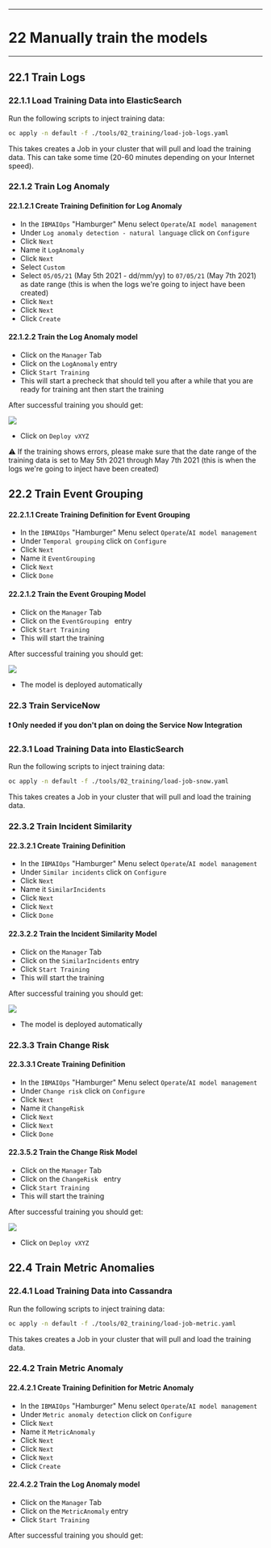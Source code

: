 ---------------------------------------------------------------
# 22 Manually train the models
---------------------------------------------------------------



## 22.1 Train Logs 

### 22.1.1 Load Training Data into ElasticSearch


Run the following scripts to inject training data:
	
```bash
oc apply -n default -f ./tools/02_training/load-job-logs.yaml
```

This takes creates a Job in your cluster that will pull and load the training data. This can take some time (20-60 minutes depending on your Internet speed).

<div style="page-break-after: always;"></div>

### 22.1.2 Train Log Anomaly

#### 22.1.2.1 Create Training Definition for Log Anomaly

* In the `IBMAIOps` "Hamburger" Menu select `Operate`/`AI model management`
* Under `Log anomaly detection - natural language`  click on `Configure`
* Click `Next`
* Name it `LogAnomaly`
* Click `Next`
* Select `Custom`
* Select `05/05/21` (May 5th 2021 - dd/mm/yy) to `07/05/21` (May 7th 2021) as date range (this is when the logs we're going to inject have been created)
* Click `Next`
* Click `Next`
* Click `Create`


#### 22.1.2.2 Train the Log Anomaly model

* Click on the `Manager` Tab
* Click on the `LogAnomaly` entry
* Click `Start Training`
* This will start a precheck that should tell you after a while that you are ready for training ant then start the training

After successful training you should get: 

![](./pics/training1.png)

* Click on `Deploy vXYZ`


⚠️ If the training shows errors, please make sure that the date range of the training data is set to May 5th 2021 through May 7th 2021 (this is when the logs we're going to inject have been created)


<div style="page-break-after: always;"></div>

## 22.2 Train Event Grouping

#### 22.2.1.1 Create Training Definition for Event Grouping

* In the `IBMAIOps` "Hamburger" Menu select `Operate`/`AI model management`
* Under `Temporal grouping` click on `Configure`
* Click `Next`
* Name it `EventGrouping`
* Click `Next`
* Click `Done`


#### 22.2.1.2 Train the Event Grouping Model


* Click on the `Manager` Tab
* Click on the `EventGrouping ` entry
* Click `Start Training`
* This will start the training

After successful training you should get: 

![](./pics/training2.png)

* The model is deployed automatically






<div style="page-break-after: always;"></div>

### 22.3 Train ServiceNow 

#### ❗ Only needed if you don't plan on doing the Service Now Integration

### 22.3.1 Load Training Data into ElasticSearch


Run the following scripts to inject training data:
	
```bash
oc apply -n default -f ./tools/02_training/load-job-snow.yaml
```

This takes creates a Job in your cluster that will pull and load the training data. 

<div style="page-break-after: always;"></div>



### 22.3.2 Train Incident Similarity

#### 22.3.2.1 Create Training Definition

* In the `IBMAIOps` "Hamburger" Menu select `Operate`/`AI model management`
* Under `Similar incidents` click on `Configure`
* Click `Next`
* Name it `SimilarIncidents`
* Click `Next`
* Click `Next`
* Click `Done`


#### 22.3.2.2 Train the Incident Similarity Model


* Click on the `Manager` Tab
* Click on the `SimilarIncidents` entry
* Click `Start Training`
* This will start the training

After successful training you should get: 

![](./pics/training3.png)

* The model is deployed automatically




<div style="page-break-after: always;"></div>

### 22.3.3 Train Change Risk



#### 22.3.3.1 Create Training Definition

* In the `IBMAIOps` "Hamburger" Menu select `Operate`/`AI model management`
* Under `Change risk` click on `Configure`
* Click `Next`
* Name it `ChangeRisk`
* Click `Next`
* Click `Next`
* Click `Done`


#### 22.3.5.2 Train the Change Risk Model


* Click on the `Manager` Tab
* Click on the `ChangeRisk ` entry
* Click `Start Training`
* This will start the training

After successful training you should get: 

![](./pics/training4.png)

* Click on `Deploy vXYZ`


             
## 22.4 Train Metric Anomalies 

### 22.4.1 Load Training Data into Cassandra


Run the following scripts to inject training data:
	
```bash
oc apply -n default -f ./tools/02_training/load-job-metric.yaml
```

This takes creates a Job in your cluster that will pull and load the training data. 

<div style="page-break-after: always;"></div>

### 22.4.2 Train Metric Anomaly

#### 22.4.2.1 Create Training Definition for Metric Anomaly

* In the `IBMAIOps` "Hamburger" Menu select `Operate`/`AI model management`
* Under `Metric anomaly detection`  click on `Configure`
* Click `Next`
* Name it `MetricAnomaly`
* Click `Next`
* Click `Next`
* Click `Next`
* Click `Create`


#### 22.4.2.2 Train the Log Anomaly model

* Click on the `Manager` Tab
* Click on the `MetricAnomaly` entry
* Click `Start Training`


After successful training you should get: 




<div style="page-break-after: always;"></div>

